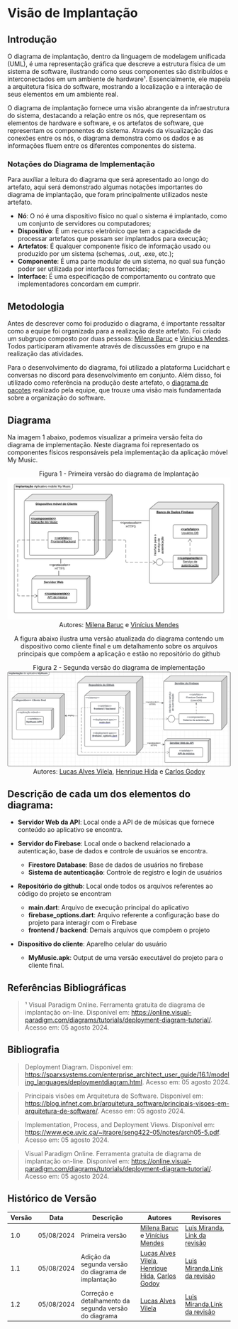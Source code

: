 # Visão de Implantação

## Introdução

O diagrama de implantação, dentro da linguagem de modelagem unificada (UML), é uma representação gráfica que descreve a estrutura física de um sistema de software, ilustrando como seus componentes são distribuídos e interconectados em um ambiente de hardware¹. Essencialmente, ele mapeia a arquitetura física do software, mostrando a localização e a interação de seus elementos em um ambiente real.

O diagrama de implantação fornece uma visão abrangente da infraestrutura do sistema, destacando a relação entre os nós, que representam os elementos de hardware e software, e os artefatos de software, que representam os componentes do sistema. Através da visualização das conexões entre os nós, o diagrama demonstra como os dados e as informações fluem entre os diferentes componentes do sistema.

### Notações do Diagrama de Implementação

Para auxíliar a leitura do diagrama que será apresentado ao longo do artefato, aqui será demonstrado algumas notações importantes do diagrama de implantação, que foram principalmente utilizados neste artefato.

- **Nó**: O nó é uma dispositivo físico no qual o sistema é implantado, como um conjunto de servidores ou computadores;
- **Dispositivo**: É um recurso eletrônico que tem a capacidade de processar artefatos que possam ser implantados para execução;
- **Artefatos**: É qualquer componente físico de informação usado ou produzido por um sistema (schemas, .out, .exe, etc.);
- **Componente**: É uma parte modular de um sistema, no qual sua função poder ser utilizada por interfaces fornecidas;
- **Interface**: É uma especificação de comportamento ou contrato que implementadores concordam em cumprir.

## Metodologia

Antes de descrever como foi produzido o diagrama, é importante ressaltar como a equipe foi organizada para a realização deste artefato. Foi criado um subgrupo composto por duas pessoas: [Milena Baruc](https://github.com/MilenaBaruc) e [Vinícius Mendes](https://github.com/yabamiah). Todos participaram ativamente através de discussões em grupo e na realização das atividades. 

Para o desenvolvimento do diagrama, foi utilizado a plataforma Lucidchart e conversas no discord para desenvolvimento em conjunto. Além disso, foi utilizado como referência na produção deste artefato, o [diagrama de pacotes](https://unbarqdsw2024-1.github.io/2024.1_G2_My_Music/Modelagem/diagramaPacotes/) realizado pela equipe, que trouxe uma visão mais fundamentada sobre a organização do software. 

## Diagrama 

Na imagem 1 abaixo, podemos visualizar a primeira versão feita do diagrama de implementação. Neste diagrama foi representado os componentes físicos responsáveis pela implementação da aplicação móvel My Music.

<center>

Figura 1 - Primeira versão do diagrama de Implantação
![Figura 1](../Assets/DiagramaImplantação.png)
Autores: [Milena Baruc](https://github.com/MilenaBaruc) e [Vinícius Mendes](https://github.com/yabamiah)
</center>

<center>

A figura abaixo ilustra uma versão atualizada do diagrama contendo um dispositivo como cliente final e um detalhamento sobre os arquivos principais que compõem a aplicação e estão no repositório do github
  
Figura 2 - Segunda versão do diagrama de implementação
![Figura2](../Assets/DiagramaImplantação2.png)
Autores: [Lucas Alves Vilela](https://github.com/Lucas-AV), [Henrique Hida](https://github.com/HenriqueHida) e [Carlos Godoy](https://github.com/CDGodoy)
</center>

## Descrição de cada um dos elementos do diagrama:
- **Servidor Web da API**: Local onde a API de de músicas que fornece conteúdo ao aplicativo se encontra.

- **Servidor do Firebase**: Local onde o backend relacionado a autenticação, base de dados e controle de usuários se encontra.
    - **Firestore Database**: Base de dados de usuários no firebase
    - **Sistema de autenticação**: Controle de registro e login de usuários
  
- **Repositório do github**: Local onde todos os arquivos referentes ao código do projeto se encontram
  - **main.dart**: Arquivo de execução principal do aplicativo
  - **firebase_options.dart**: Arquivo referente a configuração base do projeto para interagir com o Firebase
  - **frontend / backend**: Demais arquivos que compõem o projeto

- **Dispositivo do cliente**: Aparelho celular do usuário
  - **MyMusic.apk**: Output de uma versão executável do projeto para o cliente final.
   
## Referências Bibliográficas

> ¹ Visual Paradigm Online. Ferramenta gratuita de diagrama de implantação on-line. Disponível em: <https://online.visual-paradigm.com/diagrams/tutorials/deployment-diagram-tutorial/>. Acesso em: 05 agosto 2024.

## Bibliografia

> Deployment Diagram. Disponível em: <https://sparxsystems.com/enterprise_architect_user_guide/16.1/modeling_languages/deploymentdiagram.html>. Acesso em: 05 agosto 2024.

> Principais visões em Arquitetura de Software. Disponível em: <https://blog.infnet.com.br/arquitetura_software/principais-visoes-em-arquitetura-de-software/>. Acesso em: 05 agosto 2024.

> Implementation, Process, and Deployment Views. Disponível em: <https://www.ece.uvic.ca/~itraore/seng422-05/notes/arch05-5.pdf>. Acesso em: 05 agosto 2024.

> Visual Paradigm Online. Ferramenta gratuita de diagrama de implantação on-line. Disponível em: <https://online.visual-paradigm.com/diagrams/tutorials/deployment-diagram-tutorial/>. Acesso em: 05 agosto 2024.

## Histórico de Versão

| Versão | Data       | Descrição       | Autores                                                                                         | Revisores |
| ------ | ---------- | --------------- | ----------------------------------------------------------------------------------------------- | --------- |
| 1.0    | 05/08/2024 | Primeira versão | [Milena Baruc](https://github.com/MilenaBaruc) e [Vinícius Mendes](https://github.com/yabamiah) | [Luis Miranda](https://github.com/LuisMiranda10), [Link da revisão](https://github.com/UnBArqDsw2024-1/2024.1_G2_My_Music/pull/81)     |
| 1.1    | 05/08/2024 | Adição da segunda versão do diagrama de implantação | [Lucas Alves Vilela](https://github.com/Lucas-AV), [Henrique Hida](https://github.com/HenriqueHida), [Carlos Godoy](https://github.com/CDGodoy) | [Luis Miranda](https://github.com/LuisMiranda10),[Link da revisão](https://github.com/UnBArqDsw2024-1/2024.1_G2_My_Music/pull/81)   |
| 1.2    | 05/08/2024 | Correção e detalhamento da segunda versão do diagrama | [Lucas Alves Vilela](https://github.com/Lucas-AV) | [Luis Miranda](https://github.com/LuisMiranda10),[Link da revisão](https://github.com/UnBArqDsw2024-1/2024.1_G2_My_Music/pull/81)   |
